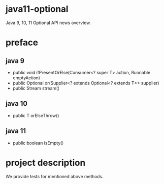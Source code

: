 # java11-optional
Java 9, 10, 11 Optional API news overview.

# preface
## java 9
* public void ifPresentOrElse(Consumer<? super T> action, Runnable emptyAction)
* public Optional<T> or(Supplier<? extends Optional<? extends T>> supplier)
* public Stream<T> stream()
## java 10
* public T orElseThrow()
## java 11
* public boolean isEmpty()

# project description
We provide tests for mentioned above methods.